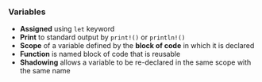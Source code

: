 ### Variables

- **Assigned** using `let` keyword
- **Print** to standard output by `print!()` or `println!()`
- **Scope** of a variable defined by the **block of code** in which it is declared
- **Function** is named block of code that is reusable
- **Shadowing** allows a variable to be re-declared in the same scope with the same name
